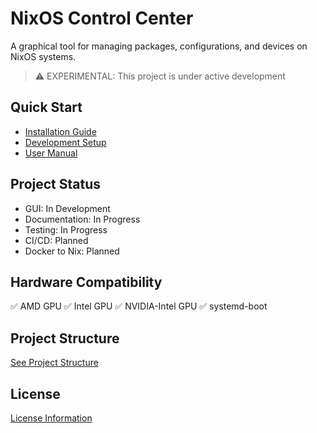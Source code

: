 # NixOS Control Center

A graphical tool for managing packages, configurations, and devices on NixOS systems.

> ⚠️ EXPERIMENTAL: This project is under active development

## Quick Start
- [Installation Guide](docs/INSTALL.md)
- [Development Setup](docs/DEVELOPMENT.md)
- [User Manual](docs/USAGE.md)

## Project Status
- GUI: In Development
- Documentation: In Progress
- Testing: In Progress
- CI/CD: Planned
- Docker to Nix: Planned

## Hardware Compatibility
✅ AMD GPU
✅ Intel GPU
✅ NVIDIA-Intel GPU
✅ systemd-boot

## Project Structure
[See Project Structure](docs/PROJECT_STRUCTURE.md)

## License
[License Information](LICENSE)